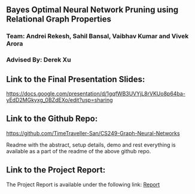 ## Bayes Optimal Neural Network Pruning using Relational Graph Properties

### Team: Andrei Rekesh, Sahil Bansal, Vaibhav Kumar and Vivek Arora
### Advised By: Derek Xu

## Link to the Final Presentation Slides:
https://docs.google.com/presentation/d/1gqfWB3UVYjL8rVKUo8p64ba-yEdD2MGkyxg_0BZdEXo/edit?usp=sharing

## Link to the Github Repo:
https://github.com/TimeTraveller-San/CS249-Graph-Neural-Networks

Readme with the abstract, setup details, demo and rest everything is available as a part of the readme of the above github repo.

## Link to the Project Report:
The Project Report is available under the following link: [Report](https://www.overleaf.com/read/qwybysspqnhr)
